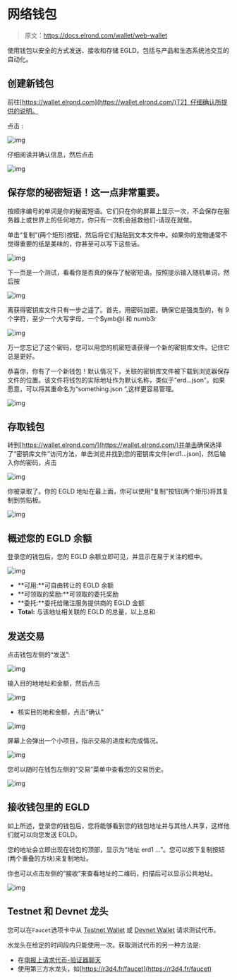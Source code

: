 # 网络钱包

> 原文：<https://docs.elrond.com/wallet/web-wallet>

 使用钱包以安全的方式发送、接收和存储 EGLD。包括与产品和生态系统池交互的自动化。

## **创建新钱包**

前往[https://wallet.elrond.com](https://wallet.elrond.com/)T2】仔细确认所提供的说明。

点击 <create wallet="">:</create>

![img](img/61342250371469bf20e36d222d74b08f.png)

仔细阅读并确认信息，然后点击

![img](img/bc13f9ac05f547374d677101f0fb4a63.png)

## **保存您的秘密短语！这一点非常重要。**

按顺序编号的单词是你的秘密短语。它们只在你的屏幕上显示一次，不会保存在服务器上或世界上的任何地方。你只有一次机会拯救他们-请现在就做。

单击“复制”(两个矩形)按钮，然后将它们粘贴到文本文件中。如果你的宠物通常不觉得重要的纸是美味的，你甚至可以写下这些话。

![img](img/2a101f641d5a37ff28923734a718a8fe.png)

下一页是一个测试，看看你是否真的保存了秘密短语。按照提示输入随机单词，然后按

![img](img/cad6d942955962df4089194b21ba55f0.png)

离获得密钥库文件只有一步之遥了。首先，用密码加密。确保它是强类型的，有 9 个字符，至少一个大写字母，一个$ymb@l 和 numb3r

![img](img/fb3c68ab3bd14aaef6c5adf980c4d95d.png)

万一您忘记了这个密码，您可以用您的机密短语获得一个新的密钥库文件。记住它总是更好。

恭喜你，你有了一个新钱包！默认情况下，关联的密钥库文件被下载到浏览器保存文件的位置。该文件将钱包的实际地址作为默认名称，类似于“erd…json”。如果愿意，可以将其重命名为“something.json ”,这样更容易管理。

![img](img/140d77de3e31869846193b4af4493c57.png)

## **存取钱包**

转到[https://wallet.elrond.com/](https://wallet.elrond.com/)并单击<access existing="">确保选择了“密钥库文件”访问方法，单击浏览并找到您的密钥库文件[erd1…json]，然后输入你的密码，点击</access>

![img](img/e4af08b9538606be1802513d882ed4e7.png)

你被录取了。你的 EGLD 地址在最上面，你可以使用“复制”按钮(两个矩形)将其复制到剪贴板。

![img](img/3990ccef8a2ea01ab813bca64bba3466.png)

## **概述您的 EGLD 余额**

登录您的钱包后，您的 EGLD 余额立即可见，并显示在易于关注的框中。

![img](img/3286f489ad7fb9fa239cf97f55c54ebb.png)

*   **可用:**可自由转让的 EGLD 余额
*   **可领取的奖励:**可领取的委托奖励
*   **委托:**委托给赌注服务提供商的 EGLD 金额
*   **Total:** 与该地址相关联的 EGLD 的总量，以上总和

## **发送交易**

点击钱包左侧的“发送”:

![img](img/d6bdb4770baf1e50183bfebbdb85a2b9.png)

输入目的地地址和金额，然后点击

![img](img/1eb05bc96051d3ba71c18205a253031e.png)

*   核实目的地和金额，点击“确认”

![img](img/e10be65e9f07affbb5fea5dda54a4e0c.png)

屏幕上会弹出一个小项目，指示交易的进度和完成情况。

![img](img/e262e0018c8e16eb22b60832fa4dcd78.png)

您可以随时在钱包左侧的“交易”菜单中查看您的交易历史。

![img](img/5dbafdcea07d69ec7f5f7655f9c29ce6.png)

## **接收钱包里的 EGLD**

如上所述，登录您的钱包后，您将能够看到您的钱包地址并与其他人共享，这样他们就可以向您发送 EGLD。

您的地址会立即出现在钱包的顶部，显示为“地址 erd1 ...”。您可以按下复制按钮(两个重叠的方块)来复制地址。

你也可以点击左侧的“接收”来查看地址的二维码，扫描后可以显示公共地址。

![img](img/64536482e55644496f6d678d878f678d.png)

## **Testnet 和 Devnet 龙头**

您可以在`Faucet`选项卡中从 [Testnet Wallet](https://testnet-wallet.elrond.com) 或 [Devnet Wallet](https://devnet-wallet.elrond.com) 请求测试代币。

水龙头在给定的时间段内只能使用一次。获取测试代币的另一种方法是:

*   在[电报上请求代币-验证器聊天](https://t.me/ElrondValidators)
*   使用第三方水龙头，如[https://r3d4.fr/faucet](https://r3d4.fr/faucet)